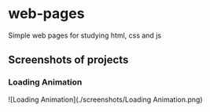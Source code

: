 # web-pages
Simple web pages for studying html, css and js

## Screenshots of projects

### Loading Animation
![Loading Animation](./screenshots/Loading Animation.png)

